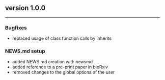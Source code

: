 ## version 1.0.0

---


### Bugfixes

- replaced usage of class function calls by inherits

### NEWS.md setup

- added NEWS.md creation with newsmd
- added reference to a pre-print paper in bioRxiv 
- removed changes to the global options of the user
